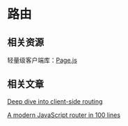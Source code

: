 路由
===




相关资源
---

轻量级客户端库：[Page.js](https://github.com/visionmedia/page.js)

相关文章
---

[Deep dive into client-side routing](http://krasimirtsonev.com/blog/article/deep-dive-into-client-side-routing-navigo-pushstate-hash)

[A modern JavaScript router in 100 lines](http://krasimirtsonev.com/blog/article/A-modern-JavaScript-router-in-100-lines-history-api-pushState-hash-url)
